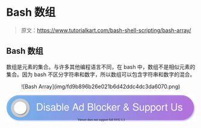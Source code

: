 # Bash 数组

> 原文：<https://www.tutorialkart.com/bash-shell-scripting/bash-array/>

## Bash 数组

数组是元素的集合。与许多其他编程语言不同，在 bash 中，数组不是相似元素的集合。因为 bash 不区分字符串和数字，所以数组可以包含字符串和数字的混合。

<figure class="aligncenter">![Bash Array](img/fd9b896b26e021b6d42ddc4dc3da6070.png)</figure>

[![](img/925da31b32d6bc3827932f6c8afb11bb.png)](https://www.tutorialkart.com/)